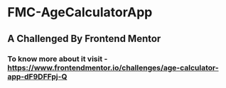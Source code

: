 # FMC-AgeCalculatorApp

## A Challenged By Frontend Mentor

### To know more about it visit - https://www.frontendmentor.io/challenges/age-calculator-app-dF9DFFpj-Q
